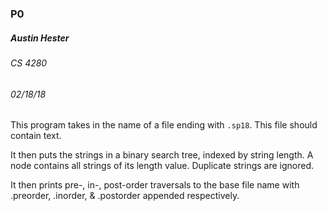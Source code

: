 ### P0
##### Austin Hester
###### CS 4280
###### 02/18/18

This program takes in the name of a file ending with ```.sp18```. This file
should contain text.  

It then puts the strings in a binary search tree, indexed by string length.
A node contains all strings of its length value. Duplicate strings are
ignored.

It then prints pre-, in-, post-order traversals to the base file name with
.preorder, .inorder, & .postorder appended respectively. 
